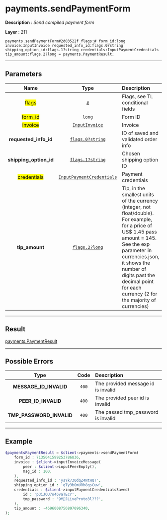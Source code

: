 # payments.sendPaymentForm

**Description** : *Send compiled payment form*

**Layer** : 211

```tl
payments.sendPaymentForm#2d03522f flags:# form_id:long invoice:InputInvoice requested_info_id:flags.0?string shipping_option_id:flags.1?string credentials:InputPaymentCredentials tip_amount:flags.2?long = payments.PaymentResult;
```

---

## Parameters

| Name | Type | Description |
| :---: | :---: | :--- |
| <mark>flags</mark> | [`#`](type/#) | Flags, see TL conditional fields |
| <mark>form_id</mark> | [`long`](type/long) | Form ID |
| <mark>invoice</mark> | [`InputInvoice`](type/InputInvoice) | Invoice |
| **requested_info_id** | [`flags.0?string`](type/string) | ID of saved and validated order info |
| **shipping_option_id** | [`flags.1?string`](type/string) | Chosen shipping option ID |
| <mark>credentials</mark> | [`InputPaymentCredentials`](type/InputPaymentCredentials) | Payment credentials |
| **tip_amount** | [`flags.2?long`](type/long) | Tip, in the smallest units of the currency (integer, not float/double). For example, for a price of US$ 1.45 pass amount = 145. See the exp parameter in currencies.json, it shows the number of digits past the decimal point for each currency (2 for the majority of currencies) |

---

## Result

[payments.PaymentResult](type/payments.PaymentResult)

---

## Possible Errors

| Type | Code | Description |
| :---: | :---: | :--- |
| **MESSAGE_ID_INVALID** | `400` | The provided message id is invalid |
| **PEER_ID_INVALID** | `400` | The provided peer id is invalid |
| **TMP_PASSWORD_INVALID** | `400` | The passed tmp_password is invalid |

---

## Example

```php
$paymentsPaymentResult = $client->payments->sendPaymentForm(
	form_id : 7135041599253786836,
	invoice : $client->inputInvoiceMessage(
		peer : $client->inputPeerEmpty(),
		msg_id : 100,
	),
	requested_info_id : 'ysYk73OdqZ4NtHQT',
	shipping_option_id : 'qTy3bOmURh8gsCuw',
	credentials : $client->inputPaymentCredentialsSaved(
		id : 'p3iJOU7o46vaTEcr',
		tmp_password : '9¥?LiveProto3l???',
	),
	tip_amount : -4696008756897096340,
);
```